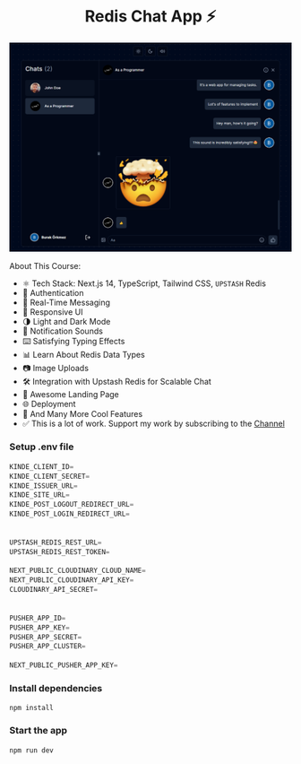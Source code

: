 <h1 align="center">Redis Chat App ⚡</h1>

![Demo App](/public/screenshot-for-readme.png)

About This Course:

- ⚛️ Tech Stack: Next.js 14, TypeScript, Tailwind CSS, `UPSTASH` Redis
- 🔐 Authentication
- 💬 Real-Time Messaging
- 📱 Responsive UI
- 🌗 Light and Dark Mode
- 🔔 Notification Sounds
- ⌨️ Satisfying Typing Effects
- 📊 Learn About Redis Data Types
- 📷 Image Uploads
- 🛠️ Integration with Upstash Redis for Scalable Chat
- 💙 Awesome Landing Page
- 🌐 Deployment
- 🚀 And Many More Cool Features
- ✅ This is a lot of work. Support my work by subscribing to the [Channel](https://www.youtube.com/@asaprogrammer_)

### Setup .env file

```js
KINDE_CLIENT_ID=
KINDE_CLIENT_SECRET=
KINDE_ISSUER_URL=
KINDE_SITE_URL=
KINDE_POST_LOGOUT_REDIRECT_URL=
KINDE_POST_LOGIN_REDIRECT_URL=


UPSTASH_REDIS_REST_URL=
UPSTASH_REDIS_REST_TOKEN=

NEXT_PUBLIC_CLOUDINARY_CLOUD_NAME=
NEXT_PUBLIC_CLOUDINARY_API_KEY=
CLOUDINARY_API_SECRET=


PUSHER_APP_ID=
PUSHER_APP_KEY=
PUSHER_APP_SECRET=
PUSHER_APP_CLUSTER=

NEXT_PUBLIC_PUSHER_APP_KEY=
```

### Install dependencies

```shell
npm install
```

### Start the app

```shell
npm run dev
```
